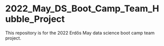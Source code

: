 # 2022_May_DS_Boot_Camp_Team_Hubble_Project
This repository is for the 2022 Erdős May data science boot camp team project.
